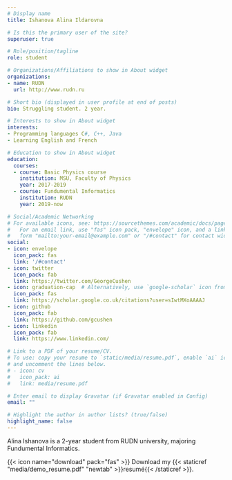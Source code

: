 ```yaml
---
# Display name
title: Ishanova Alina Ildarovna

# Is this the primary user of the site?
superuser: true

# Role/position/tagline
role: student

# Organizations/Affiliations to show in About widget
organizations:
- name: RUDN
  url: http://www.rudn.ru

# Short bio (displayed in user profile at end of posts)
bio: Struggling student. 2 year. 

# Interests to show in About widget
interests:
- Programming languages C#, C++, Java
- Learning English and French

# Education to show in About widget
education:
  courses:
  - course: Basic Physics course
    institution: MSU, Faculty of Physics
    year: 2017-2019
  - course: Fundumental Informatics
    institution: RUDN
    year: 2019-now

# Social/Academic Networking
# For available icons, see: https://sourcethemes.com/academic/docs/page-builder/#icons
#   For an email link, use "fas" icon pack, "envelope" icon, and a link in the
#   form "mailto:your-email@example.com" or "/#contact" for contact widget.
social:
- icon: envelope
  icon_pack: fas
  link: '/#contact'
- icon: twitter
  icon_pack: fab
  link: https://twitter.com/GeorgeCushen
- icon: graduation-cap  # Alternatively, use `google-scholar` icon from `ai` icon pack
  icon_pack: fas
  link: https://scholar.google.co.uk/citations?user=sIwtMXoAAAAJ
- icon: github
  icon_pack: fab
  link: https://github.com/gcushen
- icon: linkedin
  icon_pack: fab
  link: https://www.linkedin.com/

# Link to a PDF of your resume/CV.
# To use: copy your resume to `static/media/resume.pdf`, enable `ai` icons in `params.toml`, 
# and uncomment the lines below.
# - icon: cv
#   icon_pack: ai
#   link: media/resume.pdf

# Enter email to display Gravatar (if Gravatar enabled in Config)
email: ""

# Highlight the author in author lists? (true/false)
highlight_name: false
---
```


Alina Ishanova is a 2-year student from RUDN university, majoring Fundumental Informatics.

{{< icon name="download" pack="fas" >}} Download my {{< staticref "media/demo_resume.pdf" "newtab" >}}resumé{{< /staticref >}}.
